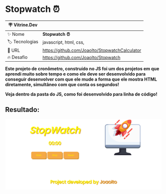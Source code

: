 # Stopwatch ⏰

| :placard: Vitrine.Dev |     |
| -------------  | --- |
| :sparkles: Nome        | **Stopwatch ⏰**
| :label: Tecnologias | javascript, html, css, 
| :rocket: URL         | https://github.com/JoaoIto/StopwatchCalculator
| :fire: Desafio     | https://github.com/JoaoIto/Stopwatch
**Este projeto de cronômetro, construído no JS foi um dos projetos em que aprendi muito sobre tempo e como ele deve ser desenvolvido para conseguir desenvolver com que ele mude a forma que ele mostra HTML diretamente, simultâneo com que conta os segundos!**

**Veja dentro da pasta do JS, como foi desenvolvido para linha de código!**

## Resultado:

<img src="./assets/img/StopwatchPrint.png#vitrinedev">

